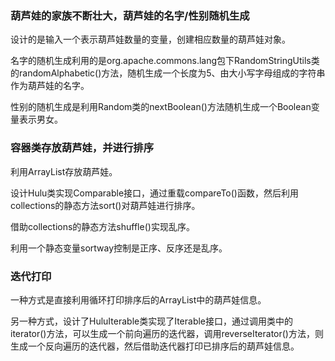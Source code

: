 ### 葫芦娃的家族不断壮大，葫芦娃的名字/性别随机生成

设计的是输入一个表示葫芦娃数量的变量，创建相应数量的葫芦娃对象。

名字的随机生成利用的是org.apache.commons.lang包下RandomStringUtils类的randomAlphabetic()方法，随机生成一个长度为5、由大小写字母组成的字符串作为葫芦娃的名字。

性别的随机生成是利用Random类的nextBoolean()方法随机生成一个Boolean变量表示男女。

### 容器类存放葫芦娃，并进行排序

利用ArrayList存放葫芦娃。

设计Hulu类实现Comparable接口，通过重载compareTo()函数，然后利用collections的静态方法sort()对葫芦娃进行排序。

借助collections的静态方法shuffle()实现乱序。

利用一个静态变量sortway控制是正序、反序还是乱序。

### 迭代打印

一种方式是直接利用循环打印排序后的ArrayList中的葫芦娃信息。

另一种方式，设计了HuluIterable类实现了Iterable接口，通过调用类中的iterator()方法，可以生成一个前向遍历的迭代器，调用reverseIterator()方法，则生成一个反向遍历的迭代器，然后借助迭代器打印已排序后的葫芦娃信息。